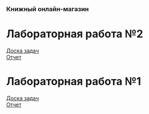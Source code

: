 ### Книжный онлайн-магазин

# Лабораторная работа №2

[Доска задач](https://trello.com/b/N4SVkmsi/online-book-store)  
[Отчет](https://docs.google.com/document/d/1GajB9ztzVj_wTfkXFviRRLMyeE8dEW_rIhYh-ez5ZEw/edit?usp=sharing)

# Лабораторная работа №1

[Доска задач](https://trello.com/b/N4SVkmsi/online-book-store)  
[Отчет](https://docs.google.com/document/d/1CJvNVqk_2MeYn7cg6lBN1w57VVnbmdHvJZgvyGb2Fx8/edit?usp=sharing)
